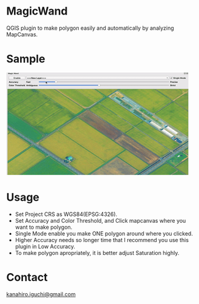 # MagicWand
QGIS plugin to make polygon easily and automatically by analyzing MapCanvas.

# Sample
![QGIS/MagicWand](./img/sample.gif)

# Usage
- Set Project CRS as WGS84(EPSG:4326).
- Set Accuracy and Color Threshold, and Click mapcanvas where you want to make polygon.
- Single Mode enable you make ONE polygon around where you clicked.
- Higher Accuracy needs so longer time that I recommend you use this plugin in Low Accuracy.
- To make polygon apropriately, it is better adjust Saturation highly.

# Contact
kanahiro.iguchi@gmail.com
